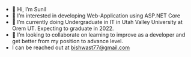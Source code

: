 - 👋 Hi, I’m Sunil
- 👀 I’m interested in developing Web-Application using ASP.NET Core
- 🌱 I’m currently doing Undergraduate in IT in Utah Valley University at Orem UT. Expecting to graduate in 2022.
- 💞️ I’m looking to collaborate on learning to improve as a developer and get better from my position to advance level.
- I can be reached out at bishwast77@gmail.com


